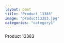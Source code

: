 ```yaml
---
layout: post
title: "Product 13383"
image: "product13383.jpg"
categories: "category1"
---
```

Product 13383
